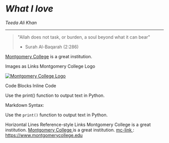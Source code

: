 # *What I love*
  *Teeda Ali Khan*

  ___
  
  

> "Allah does not task, or burden, a soul beyond what it can bear" 
>- Surah Al-Baqarah (2:286)


[Montgomery College][mc-link] is a great institution.

[mc-link]: https://www.montgomerycollege.edu

Images as Links
Montgomery College Logo

[![Montgomery College Logo](MClogo.png)](https://www.montgomerycollege.edu)

Code Blocks
Inline Code

Use the print() function to output text in Python.

Markdown Syntax:

Use the `print()` function to output text in Python.

Horizontal Lines
Reference-style Links Montgomery College is a great institution. [ Montgomery College ][ mc-link ] is a great institution. [ mc-link ]: https://www.montgomerycollege.edu 






  



  
  
   







